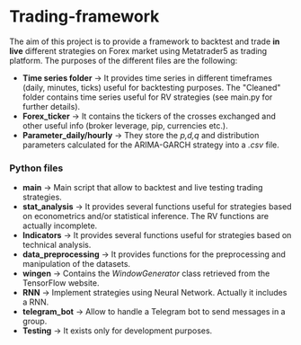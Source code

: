 # Trading-framework
The aim of this project is to provide a framework to backtest and trade **in live** different strategies on Forex market using Metatrader5 as trading platform.
The purposes of the different files are the following:
- **Time series folder** → It provides time series in different timeframes (daily, minutes, ticks) useful for backtesting purposes. The "Cleaned" folder contains time series useful for RV strategies (see main.py for further details).
- **Forex_ticker** → It contains the tickers of the crosses exchanged and other useful info (broker leverage, pip, currencies etc.).
- **Parameter_daily/hourly** → They store the _p,d,q_ and distribution parameters calculated for the ARIMA-GARCH strategy into a _.csv_ file.

### Python files
- **main** → Main script that allow to backtest and live testing trading strategies.
- **stat_analysis** → It provides several functions useful for strategies based on econometrics and/or statistical inference. The RV functions are actually incomplete.
- **Indicators** → It provides several functions useful for strategies based on technical analysis.
- **data_preprocessing** → It provides functions for the preprocessing and manipulation of the datasets.
- **wingen** → Contains the _WindowGenerator_ class retrieved from the TensorFlow website.
- **RNN** → Implement strategies using Neural Network. Actually it includes a RNN.
- **telegram_bot** → Allow to handle a Telegram bot to send messages in a group.
- **Testing** → It exists only for development purposes.
